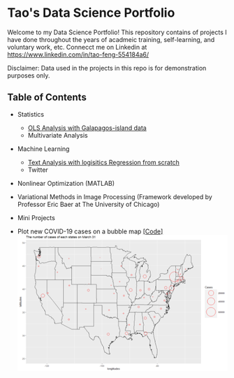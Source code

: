 # Tao's Data Science Portfolio

Welcome to my Data Science Portfolio! This repository contains of projects I have done throughout the years of acadmeic training, self-learning, and voluntary work, etc. Connecct me on Linkedin at https://www.linkedin.com/in/tao-feng-554184a6/ 

Disclaimer: Data used in the projects in this repo is for demonstration purposes only.

## Table of Contents 

* Statistics
  
  * [OLS Analysis with Galapagos-island data](https://rpubs.com/tf642228/657767)
  * Multivariate Analysis

* Machine Learning
  * [Text Analysis with logisitics Regression from scratch](https://medium.com/@tf642228/text-analysis-with-logistics-linear-model-in-python-35ceeb57f74c)
  * Twitter 

* Nonlinear Optimization (MATLAB)

* Variational Methods in Image Processing (Framework developed by Professor Eric Baer at The University of Chicago) 

* Mini Projects

 * Plot new COVID-19 cases on a bubble map [[Code]](https://github.com/TaoFeng1234/Tao_Portfolio/blob/master/MiniProjects/co-vid19%20cases.Rmd)
![](image/covid.PNG)
